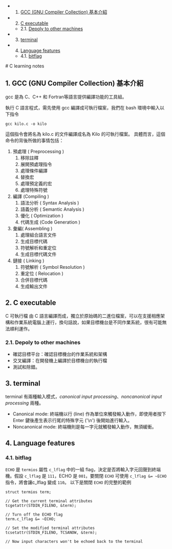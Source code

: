 <!-- vscode-markdown-toc -->
* 1. [GCC (GNU Compiler Collection) 基本介紹](#GCCGNUCompilerCollection)
* 2. [C executable](#Cexecutable)
	* 2.1. [Depoly to other machines](#Depolytoothermachines)
* 3. [terminal](#terminal)
* 4. [Language features](#Languagefeatures)
	* 4.1. [bitflag](#bitflag)

<!-- vscode-markdown-toc-config
	numbering=true
	autoSave=true
	/vscode-markdown-toc-config -->
<!-- /vscode-markdown-toc --># C learning notes

##  1. <a name='GCCGNUCompilerCollection'></a>GCC (GNU Compiler Collection) 基本介紹
gcc 是為 C、C++ 和 Fortran等語言提供編譯功能的工具組。

執行 C 語言程式，需先使用 gcc 編譯成可執行檔案，我們在 bash 環境中輸入以下指令

    gcc kilo.c -o kilo

這個指令會將名為 kilo.c 的文件編譯成名為 Kilo 的可執行檔案。
具體而言，這個命令的背後所做的事情包括：

1. 預處理 ( Preprocessing )
   1. 移除註釋
   2. 展開預處理指令
   3. 處理條件編譯
   4. 替換宏
   5. 處理預定義的宏
   6. 處理特殊符號
2. 編譯 (Compiling )
   1. 語法分析 ( Syntax Analysis )
   2. 語義分析 ( Semantic Analysis )
   3. 優化 ( Optimization )
   4. 代碼生成 (Code Generation )
3. 彙編( Assembling )
   1. 處理組合語言文件
   2. 生成目標代碼
   3. 符號解析和重定位
   4. 生成目標代碼文件
4. 鏈接 ( Linking )
   1. 符號解析 ( Symbol Resolution )
   2. 重定位 ( Relocation )
   3. 合併目標代碼
   4. 生成輸出文件
##  2. <a name='Cexecutable'></a>C executable
C 可執行檔 由 C 語言編譯而成，獨立於原始碼的二進位檔案，可以在支援相應架構和作業系統電腦上運行，換句話說，如果目標機台是不同作業系統，很有可能無法順利運作。

###  2.1. <a name='Depolytoothermachines'></a>Depoly to other machines
* 確認目標平台：確認目標機台的作業系統和架構
* 交叉編譯：在開發機上編譯於目標機台的執行檔
* 測試和除錯。

##  3. <a name='terminal'></a>terminal
terminal 有兩種輸入模式，*canonical input processing*、*noncanonical input processing* 兩種。
   * Canonical mode: 終端機以行 (line) 作為單位來觸發輸入動作，即使用者按下 Enter 鍵後產生表示行尾的特殊字元 ('\n') 後開始進行輸入。
   * Noncanonical mode: 終端機則是每一字元就觸發輸入動作，無須緩衝。
  
##  4. <a name='Languagefeatures'></a>Language features
###  4.1. <a name='bitflag'></a>bitflag
`ECHO` 是 `termios` 屬性 `c_lflag` 中的一組 flag，決定是否將輸入字元回聲到終端機。假設 `c_lflag` 是 `111`，ECHO 是 `001`，要關閉 `ECHO` 可使用 `c_lflag &= ~ECHO` 指令，將會讓c_lflag 變成 `110`。
以下是關閉 `ECHO` 的完整的範例

    struct termios term;
    
    // Get the current terminal attributes
    tcgetattr(STDIN_FILENO, &term);
    
    // Turn off the ECHO flag
    term.c_lflag &= ~ECHO;
    
    // Set the modified terminal attributes
    tcsetattr(STDIN_FILENO, TCSANOW, &term);
    
    // Now input characters won't be echoed back to the terminal